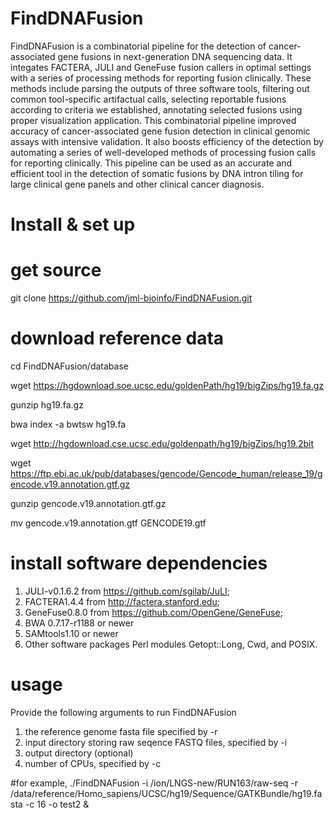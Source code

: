 # FindDNAFusion
FindDNAFusion is a combinatorial pipeline for the detection of cancer-associated gene fusions in next-generation DNA sequencing data. It integates FACTERA, JULI and GeneFuse fusion callers in optimal settings with a series of processing methods for reporting fusion clinically. These methods include parsing the outputs of three software tools, filtering out common tool-specific artifactual calls, selecting reportable fusions according to criteria we established, annotating selected fusions using proper visualization application. This combinatorial pipeline improved accuracy of cancer-associated gene fusion detection in clinical genomic assays with intensive validation. It also boosts efficiency of the detection by automating a series of well-developed methods of processing fusion calls for reporting clinically. This pipeline can be used as an accurate and efficient tool in the detection of somatic fusions by DNA intron tiling for large clinical gene panels and other clinical cancer diagnosis.
#
# Install & set up
# get source
git clone https://github.com/jml-bioinfo/FindDNAFusion.git
#
# download reference data 
cd FindDNAFusion/database

wget https://hgdownload.soe.ucsc.edu/goldenPath/hg19/bigZips/hg19.fa.gz

gunzip hg19.fa.gz

bwa index -a bwtsw hg19.fa

wget http://hgdownload.cse.ucsc.edu/goldenpath/hg19/bigZips/hg19.2bit

wget https://ftp.ebi.ac.uk/pub/databases/gencode/Gencode_human/release_19/gencode.v19.annotation.gtf.gz

gunzip gencode.v19.annotation.gtf.gz 

mv gencode.v19.annotation.gtf GENCODE19.gtf

# install software dependencies
1. JULI-v0.1.6.2 from https://github.com/sgilab/JuLI;
2. FACTERA1.4.4 from http://factera.stanford.edu;
3. GeneFuse0.8.0 from https://github.com/OpenGene/GeneFuse;
4. BWA 0.7.17-r1188 or newer
5. SAMtools1.10 or newer
6. Other software packages Perl modules Getopt::Long, Cwd, and POSIX.

# usage
Provide the following arguments to run FindDNAFusion
1. the reference genome fasta file specified by -r
2. input directory storing raw seqence FASTQ files, specified by -i
3. output directory (optional)
4. number of CPUs, specified by -c

#for example, 
./FindDNAFusion -i /ion/LNGS-new/RUN163/raw-seq -r /data/reference/Homo_sapiens/UCSC/hg19/Sequence/GATKBundle/hg19.fasta -c 16 -o test2 &
